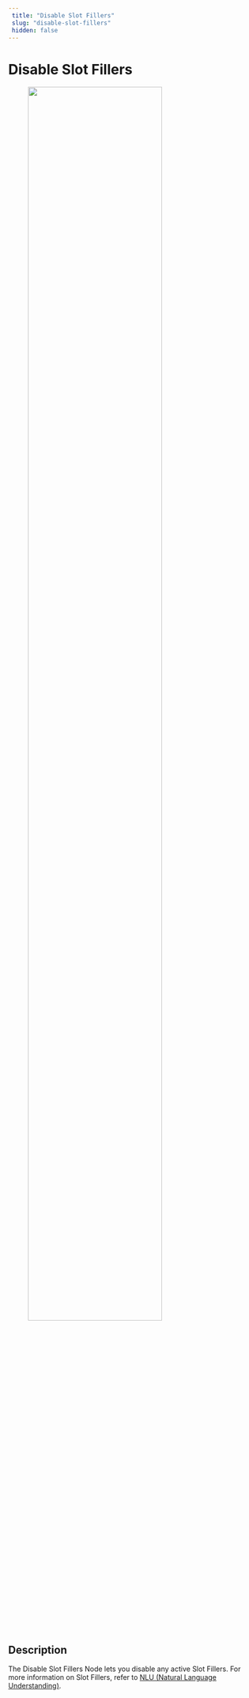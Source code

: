 ```yaml
---
 title: "Disable Slot Fillers" 
 slug: "disable-slot-fillers" 
 hidden: false 
---
```

# Disable Slot Fillers

<figure>
  <img class="image-center" src="{{config.site_url}}ai/nodes/images/nlu/disable-slot-fillers.png" width="80%" />
</figure>

## Description
<div class="divider"></div>

The Disable Slot Fillers Node lets you disable any active Slot Fillers. For more information on Slot Fillers, refer to [NLU (Natural Language Understanding)](../../nlu/nlu-overview/overview.md).